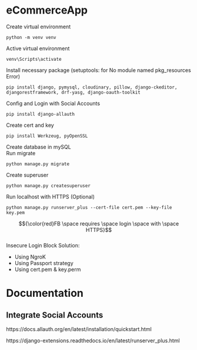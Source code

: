 # eCommerceApp
Create virtual environment

	python -m venv venv
Active virtual environment

	venv\Scripts\activate
Install necessary package (setuptools: for No module named pkg_resources Error)

	pip install django, pymysql, cloudinary, pillow, django-ckeditor, djangorestframework, drf-yasg, django-oauth-toolkit
Config and Login with Social Accounts

	pip install django-allauth
Create cert and key

	pip install Werkzeug, pyOpenSSL
<p>Create database in mySQL<br/>
Run migrate

	python manage.py migrate
Create superuser
	
	python manage.py createsuperuser
Run localhost with HTTPS (Optional)
	
	python manage.py runserver_plus --cert-file cert.pem --key-file key.pem
$${\color{red}FB \space requires \space login \space with \space HTTPS}$$ <br/>
Insecure Login Block Solution:
* Using NgroK
* Using Passport strategy
* Using cert.pem & key.perm

<h1>Documentation</h1>
<h2>Integrate Social Accounts</h2>
<p>https://docs.allauth.org/en/latest/installation/quickstart.html</p>
<p>https://django-extensions.readthedocs.io/en/latest/runserver_plus.html</p>
